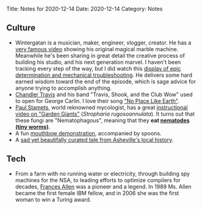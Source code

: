 Title: Notes for 2020-12-14
Date: 2020-12-14
Category: Notes

## Culture
- Wintergatan is a musician, maker, engineer, vlogger, creator. He has a [very famous video](https://www.youtube.com/watch?v=IvUU8joBb1Q) showing his original magical marble machine. Meanwhile he's been sharing in great detail the creative process of building his studio, and his next generation marvel. I haven't been tracking every step of the way, but I did watch this [display of epic determination and mechanical troubleshooting](https://www.youtube.com/watch?v=CIsx5izE170). He delivers some hard earned wisdom toward the end of the episode, which is sage advice for anyone trying to accomplish anything.
- [Chandler Travis](https://en.wikipedia.org/wiki/Chandler_Travis) and his band "Travis, Shook, and the Club Wow" used to open for George Carlin. I love their song ["No Place Like Earth"](https://shop.chandlertravis.com/track/no-place-like-earth).
- [Paul Stamets](https://en.wikipedia.org/wiki/Paul_Stamets), world reknowned mycologist, has a great [instructional video on "Garden Giants"](https://www.youtube.com/watch?v=TERv85b9krI) (_Stropharia rugosoannulata_). It turns out that these fungi are "Nematophagous", meaning that they **eat [nematodes (tiny worms)](https://en.wikipedia.org/wiki/Nematode)**.
- A fun [mouthbow demonstration](https://www.youtube.com/watch?v=jdnIPxPICg8), accompanied by spoons.
- A [sad yet beautifally curated tale from Asheville's local history](https://bittersoutherner.com/2020/somebody-died-babe-a-musical-coverup-of-racism-violence-and-greed).

## Tech
- From a farm with no running water or electricity, through building spy machines for the NSA, to leading efforts to optimize compilers for decades, [Frances Allen](https://www.nytimes.com/2020/08/08/technology/frances-allen-dead.html) was a pioneer and a legend. In 1989 Ms. Allen became the first female IBM fellow, and in 2006 she was the first woman to win a Turing award.
